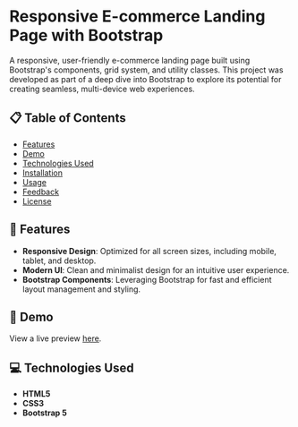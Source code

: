 # Responsive E-commerce Landing Page with Bootstrap
A responsive, user-friendly e-commerce landing page built using Bootstrap's components, grid system, and utility classes. This project was developed as part of a deep dive into Bootstrap to explore its potential for creating seamless, multi-device web experiences.

## 📋 Table of Contents
- [Features](#features)
- [Demo](#demo)
- [Technologies Used](#technologies-used)
- [Installation](#installation)
- [Usage](#usage)
- [Feedback](#feedback)
- [License](#license)

## 🌟 Features
- **Responsive Design**: Optimized for all screen sizes, including mobile, tablet, and desktop.
- **Modern UI**: Clean and minimalist design for an intuitive user experience.
- **Bootstrap Components**: Leveraging Bootstrap for fast and efficient layout management and styling.

## 🚀 Demo
View a live preview [here](insert-link).

## 💻 Technologies Used
- **HTML5**
- **CSS3**
- **Bootstrap 5**
